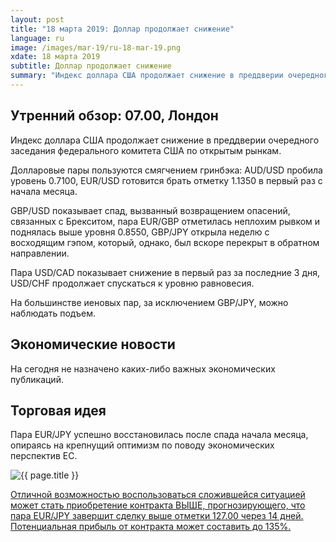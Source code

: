 ```yaml
---
layout: post
title: "18 марта 2019: Доллар продолжает снижение"
language: ru
image: /images/mar-19/ru-18-mar-19.png
xdate: 18 марта 2019
subtitle: Доллар продолжает снижение
summary: "Индекс доллара США продолжает снижение в преддверии очередного заседания федерального комитета США по открытым рынкам. Долларовые пары пользуются смягчением гринбэка: AUD/USD пробила уровень 0.7100, EUR/USD готовится брать отметку 1.1350 в первый раз с начала месяца"
---
```

## Утренний обзор: 07.00, Лондон
 
Индекс доллара США продолжает снижение в преддверии очередного заседания федерального комитета США по открытым рынкам.

Долларовые пары пользуются смягчением гринбэка: AUD/USD пробила уровень 0.7100, EUR/USD готовится брать отметку 1.1350 в первый раз с начала месяца. 

GBP/USD показывает спад, вызванный возвращением опасений, связанных с Брекситом, пара EUR/GBP отметилась неплохим рывком и поднялась выше уровня 0.8550, GBP/JPY открыла неделю с восходящим гэпом, который, однако, был вскоре перекрыт в обратном направлении.

Пара USD/CAD показывает снижение в первый раз за последние 3 дня, USD/CHF продолжает спускаться к уровню равновесия.

На большинстве иеновых пар, за исключением GBP/JPY, можно наблюдать подъем.
 
## Экономические новости
 
На сегодня не назначено каких-либо важных экономических публикаций.
 
## Торговая идея
 
Пара EUR/JPY успешно восстановилась после спада начала месяца, опираясь на крепнущий оптимизм по поводу экономических перспектив ЕС.

<img src="{{ site.url }}/images/mar-19/ru-18-mar-19.png" alt="{{ page.title }}"  title="{{ page.title }}">

<a href="%LINK%%?currency=USD&amp;market=forex&underlying=frxEURJPY&formname=higherlower&duration_amount=14&duration_units=d&amount=10&amount_type=stake&expiry_type=duration&barrier=127" target="_blank" rel="noopener noreferrer nofollow">Отличной возможностью воспользоваться сложившейся ситуацией может стать приобретение контракта ВЫШЕ, прогнозирующего, что пара EUR/JPY завершит сделку выше отметки 127.00 через 14 дней. Потенциальная прибыль от контракта может составить до 135%.</a>
